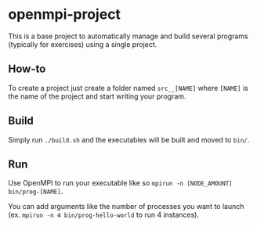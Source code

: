 # openmpi-project

This is a base project to automatically manage and build several programs (typically for exercises) using a single project.

## How-to

To create a project just create a folder named `src__[NAME]` where `[NAME]` is the name of the project and start writing your program.

## Build

Simply run `./build.sh` and the executables will be built and moved to `bin/`.

## Run

Use OpenMPI to run your executable like so `mpirun -n [NODE_AMOUNT] bin/prog-[NAME]`.

You can add arguments like the number of processes you want to launch (ex. `mpirun -n 4 bin/prog-hello-world` to run 4 instances).